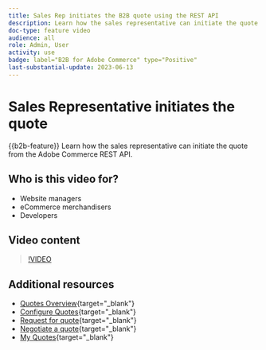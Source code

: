 ```yaml
---
title: Sales Rep initiates the B2B quote using the REST API
description: Learn how the sales representative can initiate the quote from the Adobe Commerce REST API.
doc-type: feature video
audience: all
role: Admin, User
activity: use
badge: label="B2B for Adobe Commerce" type="Positive"
last-substantial-update: 2023-06-13
---
```

# Sales Representative initiates the quote

{{b2b-feature}}
Learn how the sales representative can initiate the quote from the Adobe Commerce REST API.

## Who is this video for?

- Website managers
- eCommerce merchandisers
- Developers

## Video content

>[!VIDEO](https://video.tv.adobe.com/v/3420414?learn=on)

## Additional resources

- [Quotes Overview](https://experienceleague.adobe.com/docs/commerce-admin/b2b/quotes/quotes.html){target="_blank"}
- [Configure Quotes](https://experienceleague.adobe.com/docs/commerce-admin/b2b/quotes/configure-quotes.html){target="_blank"}
- [Request for quote](https://experienceleague.adobe.com/docs/commerce-admin/b2b/quotes/quote-request.html){target="_blank"}
- [Negotiate a quote](https://experienceleague.adobe.com/docs/commerce-admin/b2b/quotes/quote-price-negotiation.html){target="_blank"}
- [My Quotes](https://experienceleague.adobe.com/docs/commerce-admin/b2b/quotes/account-dashboard-my-quotes.html){target="_blank"}
